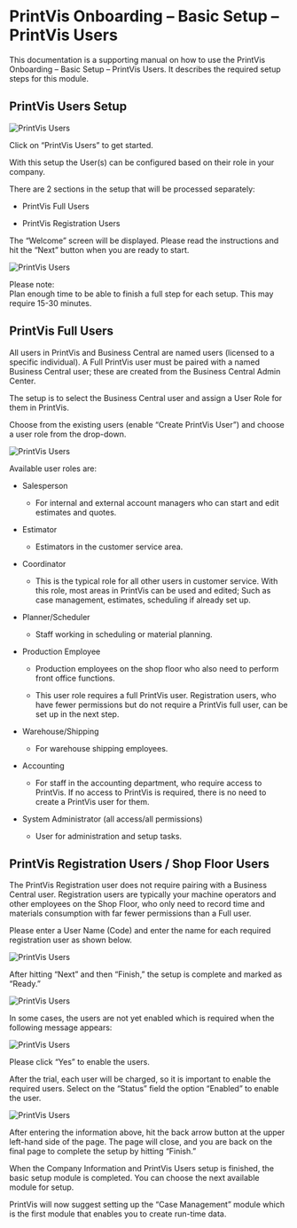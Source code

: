 # PrintVis Onboarding – Basic Setup – PrintVis Users

This documentation is a supporting manual on how to use the PrintVis
Onboarding – Basic Setup – PrintVis Users. It describes the required
setup steps for this module.

## PrintVis Users Setup

![PrintVis Users](./assets/0102-image1.png)

Click on “PrintVis Users” to get started.

With this setup the User(s) can be configured based on their role in
your company.

There are 2 sections in the setup that will be processed separately:

-   PrintVis Full Users

-   PrintVis Registration Users

The “Welcome” screen will be displayed. Please read the instructions and
hit the “Next” button when you are ready to start.

![PrintVis Users](./assets/0102-image2.png)

Please note:  
Plan enough time to be able to finish a full step for each setup. This
may require 15-30 minutes.

## PrintVis Full Users

All users in PrintVis and Business Central are named users (licensed to
a specific individual). A Full PrintVis user must be paired with a named
Business Central user; these are created from the Business Central Admin
Center.

The setup is to select the Business Central user and assign a User Role
for them in PrintVis.

Choose from the existing users (enable “Create PrintVis User”) and
choose a user role from the drop-down.

![PrintVis Users](./assets/0102-image3.png)

Available user roles are:

-   Salesperson

    -   For internal and external account managers who can start and
        edit estimates and quotes.

-   Estimator

    -   Estimators in the customer service area.

-   Coordinator

    -   This is the typical role for all other users in customer
        service. With this role, most areas in PrintVis can be used and
        edited; Such as case management, estimates, scheduling if
        already set up.

-   Planner/Scheduler

    -   Staff working in scheduling or material planning.

-   Production Employee

    -   Production employees on the shop floor who also need to perform
        front office functions.

    -   This user role requires a full PrintVis user. Registration
        users, who have fewer permissions but do not require a PrintVis
        full user, can be set up in the next step.

-   Warehouse/Shipping

    -   For warehouse shipping employees.

-   Accounting

    -   For staff in the accounting department, who require access to
        PrintVis. If no access to PrintVis is required, there is no need
        to create a PrintVis user for them.

-   System Administrator (all access/all permissions)

    -   User for administration and setup tasks.

## PrintVis Registration Users / Shop Floor Users

The PrintVis Registration user does not require pairing with a Business
Central user. Registration users are typically your machine operators
and other employees on the Shop Floor, who only need to record time and
materials consumption with far fewer permissions than a Full user.

Please enter a User Name (Code) and enter the name for each required
registration user as shown below.

![PrintVis Users](./assets/0102-image4.png)

After hitting “Next” and then “Finish,” the setup is complete and marked
as “Ready.”

![PrintVis Users](./assets/0102-image5.png)

In some cases, the users are not yet enabled which is required when the
following message appears:

![PrintVis Users](./assets/0102-image6.png)

Please click “Yes” to enable the users.

After the trial, each user will be charged, so it is important to enable
the required users. Select on the “Status” field the option “Enabled” to
enable the user.

![PrintVis Users](./assets/0102-image7.png)

After entering the information above, hit the back arrow button at the
upper left-hand side of the page. The page will close, and you are back
on the final page to complete the setup by hitting “Finish.”

When the Company Information and PrintVis Users setup is finished, the
basic setup module is completed. You can choose the next available
module for setup.

PrintVis will now suggest setting up the “Case Management” module which
is the first module that enables you to create run-time data.
